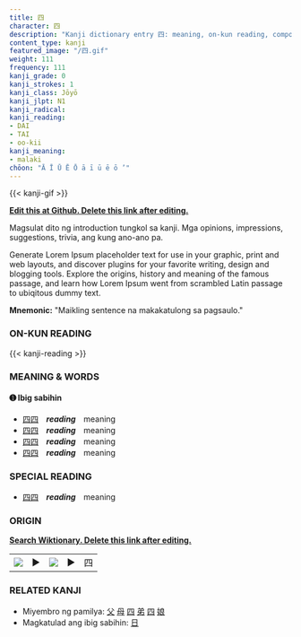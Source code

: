 ```yaml
---
title: 四
character: 四
description: "Kanji dictionary entry 四: meaning, on-kun reading, compounds, origin, related kanji"
content_type: kanji
featured_image: "/四.gif"
weight: 111
frequency: 111
kanji_grade: 0
kanji_strokes: 1
kanji_class: Jōyō
kanji_jlpt: N1
kanji_radical: 
kanji_reading: 
- DAI
- TAI
- oo-kii
kanji_meaning:
- malaki
chōon: "Ā Ī Ū Ē Ō ā ī ū ē ō ’"
---
```

[//]: # (Don't edit the line below. Kanji animated GIF code is automatically generated.)
{{< kanji-gif >}}

[//]: # (Edit below this line.)

**[Edit this at Github. Delete this link after editing.](https://github.com/tim0g/tim/tree/main/content/kanji/四/index.md)**

Magsulat dito ng introduction tungkol sa kanji. Mga opinions, impressions, suggestions, trivia, ang kung ano-ano pa.

Generate Lorem Ipsum placeholder text for use in your graphic, print and web layouts, and discover plugins for your favorite writing, design and blogging tools. Explore the origins, history and meaning of the famous passage, and learn how Lorem Ipsum went from scrambled Latin passage to ubiqitous dummy text.
 
**Mnemonic:** "Maikling sentence na makakatulong sa pagsaulo."

### ON-KUN READING

[//]: # (Don't edit the line below. ON-KUN READING code is automatically generated.)
{{< kanji-reading >}}

### MEANING & WORDS

#### ➊ **Ibig sabihin**
  - [四](../四)[四](../四)　***reading***　meaning
  - [四](../四)[四](../四)　***reading***　meaning
  - [四](../四)[四](../四)　***reading***　meaning
  - [四](../四)[四](../四)　***reading***　meaning

### SPECIAL READING
  - [四](../四)[四](../四)　***reading***　meaning

### ORIGIN

**[Search Wiktionary. Delete this link after editing.](https://wiktionary.org/wiki/四)**
<table class="kanji-table"><tr><td>
<img src="60px-四-bronze.svg.png">
</td><td>▶</td><td>
<img src="60px-四-oracle.svg.png">
</td><td>▶</td>
<td class="kanji-origin">四</td>
</tr></table>

### RELATED KANJI
- Miyembro ng pamilya: [父](../父) [母](../母) [四](../四) [弟](../弟) [四](../四) [娘](../娘)
- Magkatulad ang ibig sabihin: [日](../日)
